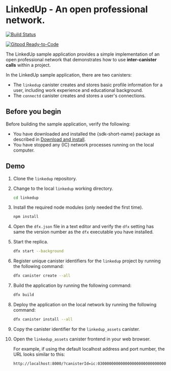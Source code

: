 # LinkedUp - An open professional network.

[![Build Status](https://travis-ci.org/dfinity-lab/linkedup.svg?branch=master)](https://travis-ci.org/dfinity-lab/linkedup?branch=master)

[![Gitpod Ready-to-Code](https://img.shields.io/badge/Gitpod-Ready--to--Code-blue?logo=gitpod)](https://gitpod.io/#https://github.com/dfinity-lab/linkedup) 

The LinkedUp sample application provides a simple implementation of an open professional network that demonstrates how to use **inter-canister calls** within a project.

In the LinkedUp sample application, there are two canisters:

* The `linkedup` canister creates and stores basic profile information for a user, including work experience and educational background.
* The `connectd` canister creates and stores a user's connections.

## Before you begin

Before building the sample application, verify the following:

* You have downloaded and installed the {sdk-short-name} package as described in [Download and install](https://sdk.dfinity.org/docs/quickstart/quickstart.html#download-and-install).
* You have stopped any {IC} network processes running on the local computer.

## Demo

1. Clone the `linkedup` repository.

1. Change to the local `linkedup` working directory.

    ```bash
    cd linkedup
    ```

1. Install the required node modules (only needed the first time).

    ```bash
    npm install
    ```

1. Open the `dfx.json` file in a text editor and verify the `dfx` setting has same the version number as the `dfx` executable you have installed. 

1. Start the replica.

    ```bash
    dfx start --background
    ```

1. Register unique canister identifiers for the `linkedup` project by running the following command:

    ```bash
    dfx canister create --all
    ```

1. Build the application by running the following command:

    ```bash
    dfx build
    ```

1. Deploy the application on the local network by running the following command:

    ```bash
    dfx canister install --all
    ```

1. Copy the canister identifier for the `linkedup_assets` canister.

1. Open the `linkedup_assets` canister frontend in your web browser.

    For example, if using the default localhost address and port number, the URL looks similar to this:

    ```bash
    http://localhost:8000/?canisterId=ic:03000000000000000000000000000000000179
    ```

<!-- OBSOLETE COMMANDS

```bash
ID=$(xxd -u -p canisters/linkedup/_canister.id)
CRC=$(python2 -c "import crc8;h=crc8.crc8();h.update('$ID'.decode('hex'));print(h.hexdigest().upper())")
xdg-open "http://127.0.0.1:8000/?canisterId=ic:$ID$CRC"
```
-->